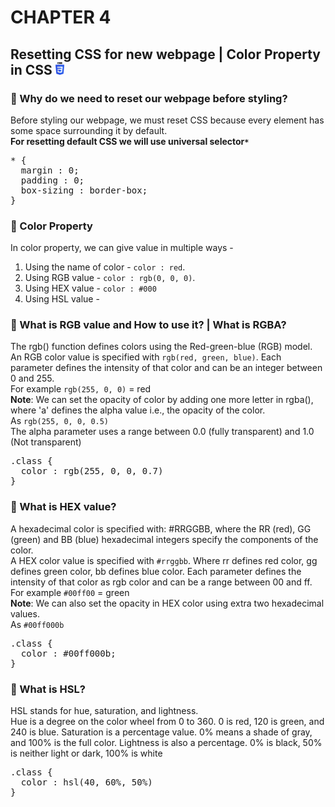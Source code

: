 # CHAPTER 4
## Resetting CSS for new webpage | Color Property in CSS <img src="https://github.com/Ninja-Vikash/Assets/blob/main/Asset%20Icon/cssLogo.png" height="20px">

### 🔵 Why do we need to reset our webpage before styling?
Before styling our webpage, we must reset CSS because every element has some space surrounding it by default.
<br>
**For resetting default CSS we will use universal selector`*`**
<pre>
* {
  margin : 0;
  padding : 0;
  box-sizing : border-box;
}
</pre>

### 🔵 Color Property
In color property, we can give value in multiple ways -
1. Using the name of color - `color : red`.
2. Using RGB value - `color : rgb(0, 0, 0)`.
3. Using HEX value - `color : #000`
4. Using HSL value -

### 🔵 What is RGB value and How to use it? | What is RGBA?
The rgb() function defines colors using the Red-green-blue (RGB) model.
<br>
An RGB color value is specified with `rgb(red, green, blue)`. Each parameter defines the intensity of that color and can be an integer between 0 and 255.
<br>
For example `rgb(255, 0, 0)` = red <br>
**Note**: We can set the opacity of color by adding one more letter in rgba(), where 'a' defines the alpha value i.e., the opacity of the color.
<br>
As `rgb(255, 0, 0, 0.5)` <br>
The alpha parameter uses a range between 0.0 (fully transparent) and 1.0 (Not transparent)
<pre>
.class {
  color : rgb(255, 0, 0, 0.7)
}
</pre>

### 🔵 What is HEX value?
A hexadecimal color is specified with: #RRGGBB, where the RR (red), GG (green) and BB (blue) hexadecimal integers specify the components of the color.
<br>
A HEX color value is specified with `#rrggbb`. Where rr defines red color, gg defines green color, bb defines blue color. Each parameter defines the intensity of that color as rgb color and can be a range between 00 and ff.
<br>
For example `#00ff00` = green <br>
**Note**: We can also set the opacity in HEX color using extra two hexadecimal values. <br>
As `#00ff000b`
<pre>
.class {
  color : #00ff000b;
}
</pre>

### 🔵 What is HSL?
HSL stands for hue, saturation, and lightness. <br>
Hue is a degree on the color wheel from 0 to 360. 0 is red, 120 is green, and 240 is blue. Saturation is a percentage value. 0% means a shade of gray, and 100% is the full color. Lightness is also a percentage. 0% is black, 50% is neither light or dark, 100% is white
<pre>
.class {
  color : hsl(40, 60%, 50%)
}
</pre>

